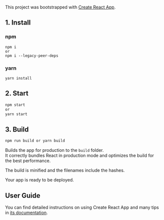 This project was bootstrapped with [Create React App](https://github.com/facebook/create-react-app).

## 1. Install

### npm

```
npm i
or
npm i --legacy-peer-deps
```

### yarn

```
yarn install
```

## 2. Start

```sh
npm start
or
yarn start
```

## 3. Build

```sh
npm run build or yarn build
```

Builds the app for production to the `build` folder.<br>
It correctly bundles React in production mode and optimizes the build for the best performance.

The build is minified and the filenames include the hashes.<br>

Your app is ready to be deployed.

## User Guide

You can find detailed instructions on using Create React App and many tips in [its documentation](https://facebook.github.io/create-react-app/).
